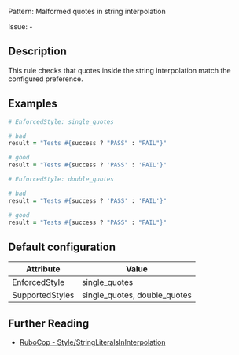 Pattern: Malformed quotes in string interpolation 

Issue: -

## Description

This rule checks that quotes inside the string interpolation match the configured preference.

## Examples

```ruby
# EnforcedStyle: single_quotes

# bad
result = "Tests #{success ? "PASS" : "FAIL"}"

# good
result = "Tests #{success ? 'PASS' : 'FAIL'}"
```
```ruby
# EnforcedStyle: double_quotes

# bad
result = "Tests #{success ? 'PASS' : 'FAIL'}"

# good
result = "Tests #{success ? "PASS" : "FAIL"}"
```

## Default configuration

Attribute | Value
--- | ---
EnforcedStyle | single_quotes
SupportedStyles | single_quotes, double_quotes

## Further Reading

* [RuboCop - Style/StringLiteralsInInterpolation](https://rubocop.readthedocs.io/en/latest/cops_style/#stylestringliteralsininterpolation)
